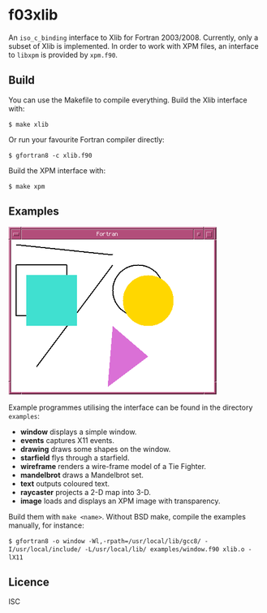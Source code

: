 # f03xlib
An `iso_c_binding` interface to Xlib for Fortran 2003/2008. Currently, only a
subset of Xlib is implemented. In order to work with XPM files, an interface to
`libxpm` is provided by `xpm.f90`.

## Build
You can use the Makefile to compile everything. Build the Xlib interface with:
```
$ make xlib
```
Or run your favourite Fortran compiler directly:
```
$ gfortran8 -c xlib.f90
```

Build the XPM interface with:
```
$ make xpm
```

## Examples
![Screen Shot](screenshot.png)

Example programmes utilising the interface can be found in the directory `examples`:

* **window** displays a simple window.
* **events** captures X11 events.
* **drawing** draws some shapes on the window.
* **starfield** flys through a starfield.
* **wireframe** renders a wire-frame model of a Tie Fighter.
* **mandelbrot** draws a Mandelbrot set.
* **text** outputs coloured text.
* **raycaster** projects a 2-D map into 3-D.
* **image** loads and displays an XPM image with transparency.

Build them with `make <name>`. Without BSD make, compile the examples manually,
for instance:
```
$ gfortran8 -o window -Wl,-rpath=/usr/local/lib/gcc8/ -I/usr/local/include/ -L/usr/local/lib/ examples/window.f90 xlib.o -lX11
```

## Licence
ISC

